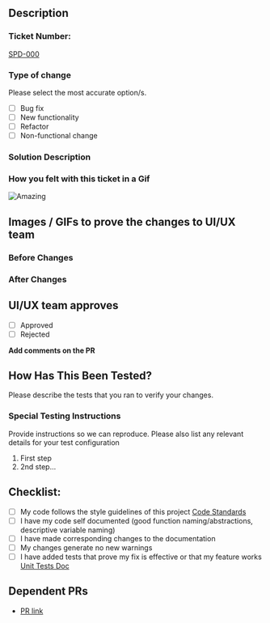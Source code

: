[//]: # ' Provide a general summary of your changes in the Title above and start with ticket number <[SPD-000] description> '

## Description

### Ticket Number:

[SPD-000](https://example.com/spd-000)

### Type of change

Please select the most accurate option/s.

- [ ] Bug fix
- [ ] New functionality
- [ ] Refactor
- [ ] Non-functional change

### Solution Description

[//]: # ' Describe your changes in detail '

### How you felt with this ticket in a Gif

[//]: # ' example '

![Amazing](https://media.giphy.com/media/KzM1lAfJjCWNq/giphy.gif)

## Images / GIFs to prove the changes to UI/UX team

### Before Changes

### After Changes

## UI/UX team approves

- [ ] Approved
- [ ] Rejected

**Add comments on the PR**

## How Has This Been Tested?

Please describe the tests that you ran to verify your changes.

### Special Testing Instructions

Provide instructions so we can reproduce. Please also list any relevant details for your test configuration

1. First step
2. 2nd step...

## Checklist:

- [ ] My code follows the style guidelines of this project [Code Standards](https://github.com/SimplrSupport/documentation/tree/master/code-standards)
- [ ] I have my code self documented (good function naming/abstractions, descriptive variable naming)
- [ ] I have made corresponding changes to the documentation
- [ ] My changes generate no new warnings
- [ ] I have added tests that prove my fix is effective or that my feature works [Unit Tests Doc](https://github.com/SimplrSupport/documentation/blob/master/unit-tests/doc.md)

## Dependent PRs

- [PR link](website.com)
